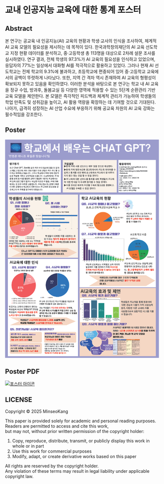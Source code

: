 # 교내 인공지능 교육에 대한 통계 포스터

## Abstract
본 연구는 공교육 내 인공지능(AI) 교육의 현황과 학생·교사의 인식을 조사하여, 체계적 AI 교육 모델의 필요성을 제시하는 데 목적이 있다. 한국과학창의재단의 AI 교육 선도학교 지정 현황 데이터를 분석하고, 중·고등학생 총 113명을 대상으로 2차례 설문 조사를 실시하였다. 연구 결과, 전체 학생의 97.3%가 AI 교육의 필요성을 인식하고 있었으며, 응답자의 77%는 일상에서 대화형 AI를 적극적으로 활용하고 있었다. 그러나 현재 AI 선도학교는 전체 학교의 9.3%에 불과하고, 초등학교에 편중되어 있어 중·고등학교 교육에서의 공백이 뚜렷하게 나타났다. 또한, 지역 간 격차 역시 존재하여 AI 교육의 형평성이 확보되지 못하고 있음을 확인하였다. 이러한 분석을 바탕으로 본 연구는 학교 내 AI 교육을 정규 수업, 방과후, 돌봄교실 등 다양한 영역에 적용할 수 있는 5단계 순환관리 기반 교육 모델을 제안한다. 본 모델은 즉각적인 피드백과 체계적 관리가 가능하여 학생들의 학업 만족도 및 성취감을 높이고, AI 활용 역량을 확장하는 데 기여할 것으로 기대된다. 나아가, 급격히 성장하는 AI 산업 수요에 부응하기 위해 공교육 차원의 AI 교육 강화는 필수적임을 강조한다.

## Poster
![포스터](https://github.com/minecode0606/EduAI-Poster/blob/master/poster.png?raw=true)


## Poster PDF
[![포스터 아이콘](https://img.icons8.com/fluency/100/poster.png)](https://github.com/minecode0606/EduAI-Poster/blob/master/poster.pdf)

## LICENSE
Copyright © 2025 MinseoKang

This paper is provided solely for academic and personal reading purposes.  
Readers are permitted to access and cite this work,  
but may not, without prior written permission of the copyright holder:

1. Copy, reproduce, distribute, transmit, or publicly display this work in whole or in part
2. Use this work for commercial purposes
3. Modify, adapt, or create derivative works based on this paper

All rights are reserved by the copyright holder.  
Any violation of these terms may result in legal liability under applicable copyright law.
